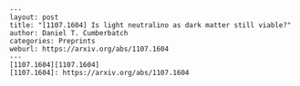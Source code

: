     ---
    layout: post
    title: "[1107.1604] Is light neutralino as dark matter still viable?"
    author: Daniel T. Cumberbatch
    categories: Preprints
    weburl: https://arxiv.org/abs/1107.1604
    ---
    [1107.1604][1107.1604]
    [1107.1604]: https://arxiv.org/abs/1107.1604
